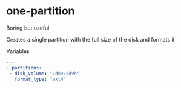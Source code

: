 # one-partition

 Boring but useful

Creates a single partition with the full size of the disk and formats it


Variables

```yml
---
- partitions:
 - disk_volume: "/dev/xdvh"
   format_type: "ext4"

```

